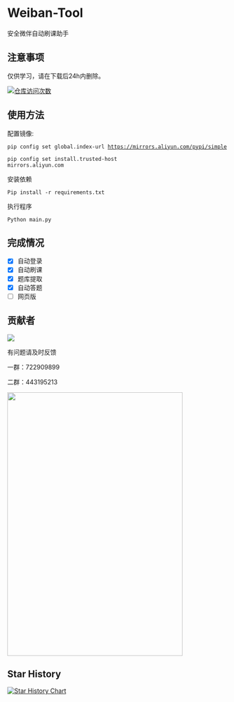 # Weiban-Tool
安全微伴自动刷课助手

## 注意事项
仅供学习，请在下载后24h内删除。

[![仓库访问次数](https://badges.toozhao.com/badges/01J4X431GX8JJ8F43S0ES0ANXY/green.svg)]( "")

## 使用方法
配置镜像:

<code>pip config set global.index-url https://mirrors.aliyun.com/pypi/simple</code>

<code>pip config set install.trusted-host mirrors.aliyun.com</code>

安装依赖

<code>Pip install -r requirements.txt</code>

执行程序

<code>Python main.py</code>

## 完成情况
- [x] 自动登录
- [x] 自动刷课
- [x] 题库提取
- [x] 自动答题
- [ ] 网页版

## 贡献者

<img src="https://contrib.rocks/image?repo=coaixy/weiban-tool" />

有问题请及时反馈

一群：722909899

二群：443195213

<img src="https://github.com/Coaixy/weiban-tool/blob/master/QRCODE.JPG" width="400" height="600"  alt=""/>

## Star History

[![Star History Chart](https://api.star-history.com/svg?repos=coaixy/weiban-tool&type=Date)](https://star-history.com/#coaixy/weiban-tool&Date)
